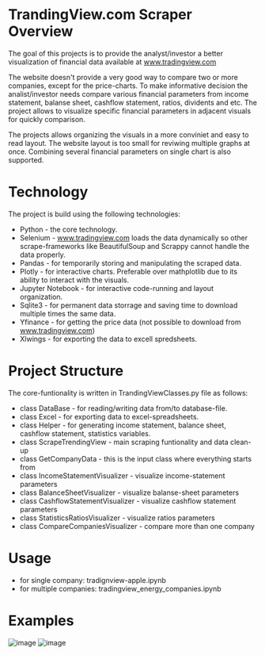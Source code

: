 # TrandingView.com Scraper Overview

The goal of this projects is to provide the analyst/investor a better visualization of financial data available at www.tradingview.com

The website doesn't provide a very good way to compare two or more companies, except for the price-charts. To make informative decision the analist/investor needs compare various financial parameters from income statement, balanse sheet, cashflow statement, ratios, dividents and etc. The project allows to visualize specific financial parameters in adjacent visuals for quickly comparison.

The projects allows organizing the visuals in a more conviniet and easy to read layout. The website layout is too small for reviwing multiple graphs at once. Combining several financial parameters on single chart is also supported.

# Technology 
The project is build using the following technologies:
 - Python - the core technology.
 - Selenium - www.tradingview.com loads the data dynamically so other scrape-frameworks like BeautifulSoup and Scrappy cannot handle the data properly.
 - Pandas - for temporarily storing and manipulating the scraped data.
 - Plotly - for interactive charts. Preferable over mathplotlib due to its ability to interact with the visuals.
 - Jupyter Notebook - for interactive code-running and layout organization.
 - Sqlite3 - for permanent data storrage and saving time to download multiple times the same data.
 - Yfinance - for getting the price data (not possible to download from www.tradingview.com)
 - Xlwings - for exporting the data to excell spredsheets.

# Project Structure

The core-funtionality is written in TrandingViewClasses.py file as follows:
- class DataBase - for reading/writing data from/to database-file.
- class Excel - for exporting data to excel-spreadsheets.
- class Helper - for generating income statement, balance sheet, cashflow statement, statistics variables.
- class ScrapeTrendingView - main scraping funtionality and data clean-up
- class GetCompanyData - this is the input class where everything starts from
- class IncomeStatementVisualizer - visualize income-statement parameters
- class BalanceSheetVisualizer - visualize balanse-sheet parameters
- class CashflowStatementVisualizer - visualize cashflow statement parameters
- class StatisticsRatiosVisualizer - visualize ratios parameters
- class CompareCompaniesVisualizer - compare more than one company


# Usage
 - for single company: tradignview-apple.ipynb
 - for multiple companies: tradingview_energy_companies.ipynb

# Examples
![image](https://user-images.githubusercontent.com/74985932/206324014-92e0220e-c381-4157-b30b-c42e3f4fdb4f.png)
![image](https://user-images.githubusercontent.com/74985932/206324188-e9bcd0be-ffda-4182-84c5-ebb0acfb9fac.png)



